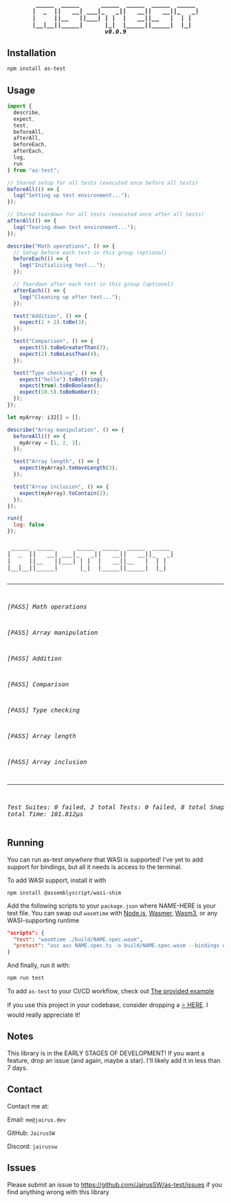 <h5 align="center">
<pre> _____  _____      _____  _____  _____  _____ 
|  _  ||   __| ___|_   _||   __||   __||_   _|
|     ||__   ||___| | |  |   __||__   |  | |  
|__|__||_____|      |_|  |_____||_____|  |_|  
v0.0.9
</pre>
</h5>

## Installation

```bash
npm install as-test
```

## Usage

```js
import {
  describe,
  expect,
  test,
  beforeAll,
  afterAll,
  beforeEach,
  afterEach,
  log,
  run
} from "as-test";

// Shared setup for all tests (executed once before all tests)
beforeAll(() => {
  log("Setting up test environment...");
});

// Shared teardown for all tests (executed once after all tests)
afterAll(() => {
  log("Tearing down test environment...");
});

describe("Math operations", () => {
  // Setup before each test in this group (optional)
  beforeEach(() => {
    log("Initializing test...");
  });

  // Teardown after each test in this group (optional)
  afterEach(() => {
    log("Cleaning up after test...");
  });

  test("Addition", () => {
    expect(1 + 2).toBe(3);
  });

  test("Comparison", () => {
    expect(5).toBeGreaterThan(3);
    expect(2).toBeLessThan(4);
  });

  test("Type checking", () => {
    expect("hello").toBeString();
    expect(true).toBeBoolean();
    expect(10.5).toBeNumber();
  });
});

let myArray: i32[] = [];

describe("Array manipulation", () => {
  beforeAll(() => {
    myArray = [1, 2, 3];
  });

  test("Array length", () => {
    expect(myArray).toHaveLength(3);
  });

  test("Array inclusion", () => {
    expect(myArray).toContain(2);
  });
});

run({
  log: false
});
```

<h6>
<pre> _____  _____      _____  _____  _____  _____ 
|  _  ||   __| ___|_   _||   __||   __||_   _|
|     ||__   ||___| | |  |   __||__   |  | |  
|__|__||_____|      |_|  |_____||_____|  |_|  

-----------------------------------------

 [PASS]  Math operations

 [PASS]  Array manipulation

 [PASS]  Addition

 [PASS]  Comparison

 [PASS]  Type checking

 [PASS]  Array length

 [PASS]  Array inclusion

-----------------------------------------

Test Suites: 0 failed, 2 total
Tests:       0 failed, 8 total
Snapshots:   0 total
Time:        101.812μs
</pre>
</h6>

## Running

You can run as-test *anywhere* that WASI is supported! I've yet to add support for bindings, but all it needs is access to the terminal.

To add WASI support, install it with

```
npm install @assemblyscript/wasi-shim
```

Add the following scripts to your `package.json` where NAME-HERE is your test file.
You can swap out `wasmtime` with [Node.js](https://nodejs.org/), [Wasmer](https://wasmer.io/), [Wasm3](https://github.com/wasm3/wasm3), or any WASI-supporting runtime

```json
"scripts": {
  "test": "wasmtime ./build/NAME.spec.wasm",
  "pretest": "asc asc NAME.spec.ts -o build/NAME.spec.wasm --bindings esm --config ./node_modules/@assemblyscript/wasi-shim/asconfig.json"
}
```

And finally, run it with:

```bash
npm run test
```

To add `as-test` to your CI/CD workflow, check out [The provided example](https://github.com/JairusSW/as-test/blob/main/.github/workflows/nodejs.yml)

If you use this project in your codebase, consider dropping a [⭐ HERE](https://github.com/JairusSW/as-test). I would really appreciate it!

## Notes

This library is in the EARLY STAGES OF DEVELOPMENT!
If you want a feature, drop an issue (and again, maybe a star). I'll likely add it in less than 7 days.

## Contact

Contact me at:

Email: `me@jairus.dev`

GitHub: `JairusSW`

Discord: `jairussw`

## Issues

Please submit an issue to https://github.com/JairusSW/as-test/issues if you find anything wrong with this library